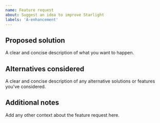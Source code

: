 ```yaml
---
name: Feature request
about: Suggest an idea to improve Starlight
labels: 'A-enhancement'
---
```


## Proposed solution

A clear and concise description of what you want to happen.

## Alternatives considered

A clear and concise description of any alternative solutions or features you've
considered.

## Additional notes

Add any other context about the feature request here.
